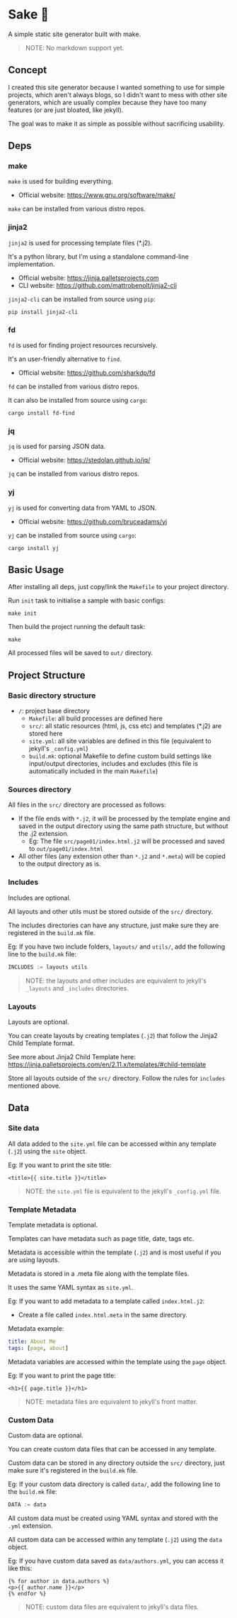 # Sake 🍣

A simple static site generator built with make.

>NOTE: No markdown support yet.

## Concept
I created this site generator because I wanted something to use for simple projects, which aren't always blogs, so I didn't want to mess with other site generators, which are usually complex because they have too many features (or are just bloated, like jekyll).

The goal was to make it as simple as possible without sacrificing usability.

## Deps

### make
`make` is used for building everything.
- Official website: https://www.gnu.org/software/make/

`make` can be installed from various distro repos.

### jinja2
`jinja2` is used for processing template files (*.j2).

It's a python library, but I'm using a standalone command-line implementation.
- Official website: https://jinja.palletsprojects.com
- CLI website: https://github.com/mattrobenolt/jinja2-cli

`jinja2-cli` can be installed from source using `pip`:
```shell
pip install jinja2-cli
```

### fd
`fd` is used for finding project resources recursively.

It's an user-friendly alternative to `find`.
- Official website: https://github.com/sharkdp/fd

`fd` can be installed from various distro repos.

It can also be installed from source using `cargo`:
```shell
cargo install fd-find
```

### jq
`jq` is used for parsing JSON data.
- Official website: https://stedolan.github.io/jq/

`jq` can be installed from various distro repos.

### yj
`yj` is used for converting data from YAML to JSON.
- Official website: https://github.com/bruceadams/yj

`yj` can be installed from source using `cargo`:
```shell
cargo install yj
```

## Basic Usage

After installing all deps, just copy/link the `Makefile` to your project directory.

Run `init` task to initialise a sample with basic configs:
```shell
make init
```

Then build the project running the default task:
```shell
make
```

All processed files will be saved to `out/` directory.

## Project Structure

### Basic directory structure

- `/`: project base directory
  - `Makefile`: all build processes are defined here
  - `src/`: all static resources (html, js, css etc) and templates (*.j2) are stored here
  - `site.yml`: all site variables are defined in this file (equivalent to jekyll's `_config.yml`)
  - `build.mk`: optional Makefile to define custom build settings like input/output directories, includes and excludes (this file is automatically included in the main `Makefile`)

### Sources directory

All files in the `src/` directory are processed as follows:
- If the file ends with `*.j2`, it will be processed by the template engine and saved in the output directory using the same path structure, but without the .j2 extension.
  - Eg: The file `src/page01/index.html.j2` will be processed and saved to `out/page01/index.html`
- All other files (any extension other than `*.j2` and `*.meta`) will be copied to the output directory as is.

### Includes

Includes are optional.

All layouts and other utils must be stored outside of the `src/` directory.

The includes directories can have any structure, just make sure they are registered in the `build.mk` file.

Eg: If you have two include folders, `layouts/` and `utils/`, add the following line to the `build.mk` file:
```py
INCLUDES := layouts utils
```

>NOTE: the layouts and other includes are equivalent to jekyll's `_layouts` and `_includes` directories.

### Layouts

Layouts are optional.

You can create layouts by creating templates (`.j2`) that follow the Jinja2 Child Template format.

See more about Jinja2 Child Template here: https://jinja.palletsprojects.com/en/2.11.x/templates/#child-template

Store all layouts outside of the `src/` directory. Follow the rules for `includes` mentioned above.

## Data

### Site data

All data added to the `site.yml` file can be accessed within any template (`.j2`) using the `site` object.

Eg: If you want to print the site title:
```jinja2
<title>{{ site.title }}</title>
```

>NOTE: the `site.yml` file is equivalent to the jekyll's `_config.yml` file.

### Template Metadata

Template metadata is optional.

Templates can have metadata such as page title, date, tags etc.

Metadata is accessible within the template (`.j2`) and is most useful if you are using layouts.

Metadata is stored in a .meta file along with the template files.

It uses the same YAML syntax as `site.yml`.

Eg: If you want to add metadata to a template called `index.html.j2`:
- Create a file called `index.html.meta` in the same directory.

Metadata example:

```yaml
title: About Me
tags: [page, about]
```

Metadata variables are accessed within the template using the `page` object.

Eg: If you want to print the page title:
```jinja2
<h1>{{ page.title }}</h1>
```

>NOTE: metadata files are equivalent to jekyll's front matter.

### Custom Data

Custom data are optional.

You can create custom data files that can be accessed in any template.

Custom data can be stored in any directory outside the `src/` directory, just make sure it's registered in the `build.mk` file.

Eg: If your custom data directory is called `data/`, add the following line to the `build.mk` file:
```py
DATA := data
```

All custom data must be created using YAML syntax and stored with the `.yml` extension.

All custom data can be accessed within any template (`.j2`) using the `data` object.

Eg: If you have custom data saved as `data/authors.yml`, you can access it like this:
```jinja2
{% for author in data.authors %}
<p>{{ author.name }}</p>
{% endfor %}
```
>NOTE: custom data files are equivalent to jekyll's data files.
